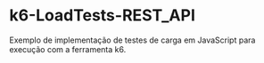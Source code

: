 # k6-LoadTests-REST_API
Exemplo de implementação de testes de carga em JavaScript para execução com a ferramenta k6.
